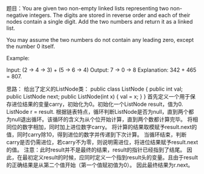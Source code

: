 题目：You are given two non-empty linked lists representing two non-negative integers. The digits are stored in reverse order and each of their nodes contain a single digit. Add the two numbers and return it as a linked list.

You may assume the two numbers do not contain any leading zero, except the number 0 itself.

Example:

Input: (2 -> 4 -> 3) + (5 -> 6 -> 4)
Output: 7 -> 0 -> 8
Explanation: 342 + 465 = 807.

思路：
给出了定义的ListNode类：
public class ListNode {
    public int val;
    public ListNode next;
    public ListNode(int x)
    {
        val = x;
    }
}
首先定义一个用于保存进位结果的变量carry，初始化为0。初始化一个ListNode result，值为0. ListNode r = result.
根据链表特点，循环判断ListNode是否为null，直到两个都为null退出循环。该循环的含义为从个位开始计算，直到两个数都计算完毕。
将相同位的数字相加，同时加上进位数字carry。
将计算的结果取模赋予result.next的值，同时carry除10，得到进位的数字并传递到下次计算。
当循环结束，判断carry是否仍需进位，若carry不为零，则说明需进位，将进位结果赋予result.next的值。
注意：此时result并不是最终的结果，result的指针已经指到了结尾。
      因此，在最初定义result的时候，应同时定义一个指到result头的变量。且由于result的正确结果是从第二个值开始（第一个值赋初值为0）。
      因此最终结果为r.next。
